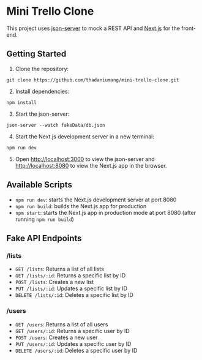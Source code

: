 # Mini Trello Clone

This project uses [json-server](https://github.com/typicode/json-server) to mock a REST API and [Next.js](https://github.com/zeit/next.js) for the front-end.

## Getting Started

1. Clone the repository:
```
git clone https://github.com/thadaniumang/mini-trello-clone.git
```

2. Install dependencies:
```
npm install
```

3. Start the json-server:
```
json-server --watch fakeData/db.json
```

4. Start the Next.js development server in a new terminal:
```
npm run dev
```


5. Open [http://localhost:3000](http://localhost:3000) to view the json-server and [http://localhost:8080](http://localhost:8080) to view the Next.js app in the browser.

## Available Scripts

- `npm run dev`: starts the Next.js development server at port 8080
- `npm run build`: builds the Next.js app for production
- `npm start`: starts the Next.js app in production mode at port 8080 (after running `npm run build`)

## Fake API Endpoints

### /lists

- `GET /lists`: Returns a list of all lists
- `GET /lists/:id`: Returns a specific list by ID
- `POST /lists`: Creates a new list
- `PUT /lists/:id`: Updates a specific list by ID
- `DELETE /lists/:id`: Deletes a specific list by ID

### /users

- `GET /users`: Returns a list of all users
- `GET /users/:id`: Returns a specific user by ID
- `POST /users`: Creates a new user
- `PUT /users/:id`: Updates a specific user by ID
- `DELETE /users/:id`: Deletes a specific user by ID

